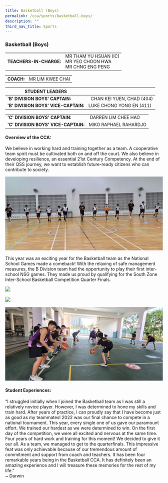 ```yaml
---
title: Basketball (Boys)
permalink: /cca/sports/basketball-boys/
description: ""
third_nav_title: Sports
---
```


### Basketball (Boys)

|  	|  	|
|---	|---	|
| **TEACHERS-IN-CHARGE:** 	| MR THAM YU HSUAN (IC)<br>MR YEO CHOON HWA <br> MR CHNG ENG PENG 	|

|  	|  	|
|---	|---	|
| **COACH:**| MR LIM KWEE CHAI 	|


| STUDENT LEADERS 	|  	|
|---	|---	|
| **'B' DIVISION BOYS' CAPTAIN:** 	|   CHAN KEI YUEN, CHAD (404)|
| **'B' DIVISION BOYS' VICE-CAPTAIN:** 	|         LUKE CHONG YONG EN (411)	| 

| 	|  	|
|---	|---	|
| **'C' DIVISION BOYS' CAPTAIN:** 	|  DARREN LIM CHEE HAO|
| **'C' DIVISION BOYS' VICE-CAPTAIN:** 	| MIKO RAPHAEL RAHARDJO 	| 

#### Overview of the CCA:   
We believe in working hard and training together as a team. A cooperative team spirit must be cultivated both on and off the court. We also believe in developing resilience, an essential 21st Century Competency. At the end of their QSS journey, we want to establish future-ready citizens who can contribute to society.

![](/images/Basketball1.jpg)



This year was an exciting year for the Basketball team as the National School Games made a comeback! With the relaxing of safe management measures, the B Division team had the opportunity to play their first inter-school NSG games. They made us proud by qualifying for the South Zone Inter-School Basketball Competition Quarter Finals. 
<br>

<img src="https://drive.google.com/uc?export=view&id=1UPHF0BuWwm16PJ1FMyfiuMe1I3TPvZE6"><br>

<img src="https://drive.google.com/uc?export=view&id=1FglR54h1ckjDIuaO0TVZBS5G3ms_n-0E">


![](/images/Basketball%202.jpg)

#### Student Experiences:

“I struggled initially when I joined the Basketball team as I was still a relatively novice player. However, I was determined to hone my skills and train hard. After years of practice, I can proudly say that I have become just as good as my teammates! 2022 was our final chance to compete in a national tournament. This year, every single one of us gave our paramount effort. We trained our hardest as we were determined to win. On the first day of the competition, we were all excited and nervous at the same time. Four years of hard work and training for this moment! We decided to give it our all. As a team, we managed to get to the quarterfinals. This impressive feat was only achievable because of our tremendous amount of commitment and support from coach and teachers. It has been four remarkable years being in the Basketball CCA. It has definitely been an amazing experience and I will treasure these memories for the rest of my life.”
<br>~ Darwin